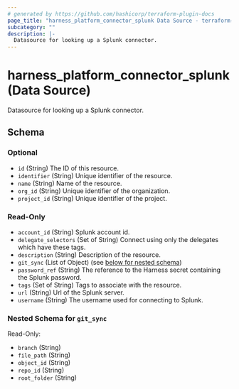 ```yaml
---
# generated by https://github.com/hashicorp/terraform-plugin-docs
page_title: "harness_platform_connector_splunk Data Source - terraform-provider-harness"
subcategory: ""
description: |-
  Datasource for looking up a Splunk connector.
---
```


# harness_platform_connector_splunk (Data Source)

Datasource for looking up a Splunk connector.



<!-- schema generated by tfplugindocs -->
## Schema

### Optional

- `id` (String) The ID of this resource.
- `identifier` (String) Unique identifier of the resource.
- `name` (String) Name of the resource.
- `org_id` (String) Unique identifier of the organization.
- `project_id` (String) Unique identifier of the project.

### Read-Only

- `account_id` (String) Splunk account id.
- `delegate_selectors` (Set of String) Connect using only the delegates which have these tags.
- `description` (String) Description of the resource.
- `git_sync` (List of Object) (see [below for nested schema](#nestedatt--git_sync))
- `password_ref` (String) The reference to the Harness secret containing the Splunk password.
- `tags` (Set of String) Tags to associate with the resource.
- `url` (String) Url of the Splunk server.
- `username` (String) The username used for connecting to Splunk.

<a id="nestedatt--git_sync"></a>
### Nested Schema for `git_sync`

Read-Only:

- `branch` (String)
- `file_path` (String)
- `object_id` (String)
- `repo_id` (String)
- `root_folder` (String)


